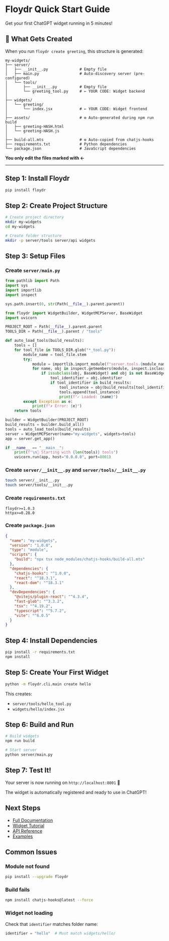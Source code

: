 # Floydr Quick Start Guide

Get your first ChatGPT widget running in 5 minutes!

## 📁 What Gets Created

When you run `floydr create greeting`, this structure is generated:

```
my-widgets/
├── server/
│   ├── __init__.py              # Empty file
│   ├── main.py                  # Auto-discovery server (pre-configured)
│   └── tools/
│       ├── __init__.py          # Empty file
│       └── greeting_tool.py     # ← YOUR CODE: Widget backend
│
├── widgets/
│   └── greeting/
│       └── index.jsx            # ← YOUR CODE: Widget frontend
│
├── assets/                      # ⚙️ Auto-generated during npm run build
│   ├── greeting-HASH.html
│   └── greeting-HASH.js
│
├── build-all.mts                # ⚙️ Auto-copied from chatjs-hooks
├── requirements.txt             # Python dependencies
└── package.json                 # JavaScript dependencies
```

**You only edit the files marked with ←**

---

## Step 1: Install Floydr

```bash
pip install floydr
```

## Step 2: Create Project Structure

```bash
# Create project directory
mkdir my-widgets
cd my-widgets

# Create folder structure
mkdir -p server/tools server/api widgets
```

## Step 3: Setup Files

### Create `server/main.py`

```python
from pathlib import Path
import sys
import importlib
import inspect

sys.path.insert(0, str(Path(__file__).parent.parent))

from floydr import WidgetBuilder, WidgetMCPServer, BaseWidget
import uvicorn

PROJECT_ROOT = Path(__file__).parent.parent
TOOLS_DIR = Path(__file__).parent / "tools"

def auto_load_tools(build_results):
    tools = []
    for tool_file in TOOLS_DIR.glob("*_tool.py"):
        module_name = tool_file.stem
        try:
            module = importlib.import_module(f"server.tools.{module_name}")
            for name, obj in inspect.getmembers(module, inspect.isclass):
                if issubclass(obj, BaseWidget) and obj is not BaseWidget:
                    tool_identifier = obj.identifier
                    if tool_identifier in build_results:
                        tool_instance = obj(build_results[tool_identifier])
                        tools.append(tool_instance)
                        print(f"✓ Loaded: {name}")
        except Exception as e:
            print(f"✗ Error: {e}")
    return tools

builder = WidgetBuilder(PROJECT_ROOT)
build_results = builder.build_all()
tools = auto_load_tools(build_results)
server = WidgetMCPServer(name="my-widgets", widgets=tools)
app = server.get_app()

if __name__ == "__main__":
    print(f"\n🚀 Starting with {len(tools)} tools")
    uvicorn.run(app, host="0.0.0.0", port=8001)
```

### Create `server/__init__.py` and `server/tools/__init__.py`

```bash
touch server/__init__.py
touch server/tools/__init__.py
```

### Create `requirements.txt`

```
floydr>=1.0.3
httpx>=0.28.0
```

### Create `package.json`

```json
{
  "name": "my-widgets",
  "version": "1.0.0",
  "type": "module",
  "scripts": {
    "build": "npx tsx node_modules/chatjs-hooks/build-all.mts"
  },
  "dependencies": {
    "chatjs-hooks": "^1.0.0",
    "react": "^18.3.1",
    "react-dom": "^18.3.1"
  },
  "devDependencies": {
    "@vitejs/plugin-react": "^4.3.4",
    "fast-glob": "^3.3.2",
    "tsx": "^4.19.2",
    "typescript": "^5.7.2",
    "vite": "^6.0.5"
  }
}
```

## Step 4: Install Dependencies

```bash
pip install -r requirements.txt
npm install
```

## Step 5: Create Your First Widget

```bash
python -m floydr.cli.main create hello
```

This creates:
- `server/tools/hello_tool.py`
- `widgets/hello/index.jsx`

## Step 6: Build and Run

```bash
# Build widgets
npm run build

# Start server
python server/main.py
```

## Step 7: Test It!

Your server is now running on `http://localhost:8001` 🎉

The widget is automatically registered and ready to use in ChatGPT!

## Next Steps

- [Full Documentation](../README.md)
- [Widget Tutorial](./TUTORIAL.md)
- [API Reference](./API.md)
- [Examples](../../examples/)

## Common Issues

### Module not found

```bash
pip install --upgrade floydr
```

### Build fails

```bash
npm install chatjs-hooks@latest --force
```

### Widget not loading

Check that `identifier` matches folder name:
```python
identifier = "hello"  # Must match widgets/hello/
```

